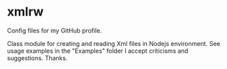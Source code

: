 # xmlrw
Config files for my GitHub profile.

Class module for creating and reading Xml files in Nodejs environment.
See usage examples in the "Examples" folder
I accept criticisms and suggestions.
Thanks.

